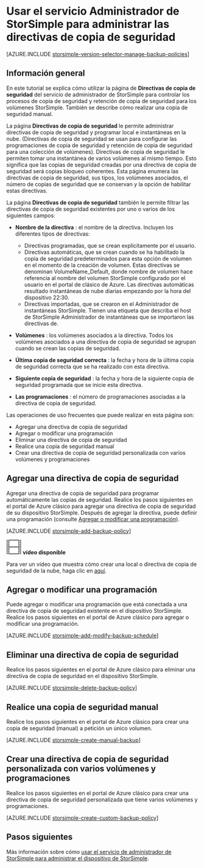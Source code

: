 <properties 
   pageTitle="Administrar las directivas de copia de seguridad StorSimple | Microsoft Azure"
   description="Explica cómo puede usar el servicio Administrador de StorSimple para crear y administrar copias de seguridad manuales, las programaciones de copia de seguridad y retención de copia de seguridad."
   services="storsimple"
   documentationCenter="NA"
   authors="SharS"
   manager="carmonm"
   editor=""/>
<tags 
   ms.service="storsimple"
   ms.devlang="NA"
   ms.topic="article"
   ms.tgt_pltfrm="NA"
   ms.workload="TBD"
   ms.date="05/10/2016"
   ms.author="v-sharos"/>

# <a name="use-the-storsimple-manager-service-to-manage-backup-policies"></a>Usar el servicio Administrador de StorSimple para administrar las directivas de copia de seguridad

[AZURE.INCLUDE [storsimple-version-selector-manage-backup-policies](../../includes/storsimple-version-selector-manage-backup-policies.md)]

## <a name="overview"></a>Información general

En este tutorial se explica cómo utilizar la página de **Directivas de copia de seguridad** del servicio de administrador de StorSimple para controlar los procesos de copia de seguridad y retención de copia de seguridad para los volúmenes StorSimple. También se describe cómo realizar una copia de seguridad manual.

La página **Directivas de copia de seguridad** le permite administrar directivas de copia de seguridad y programar local e instantáneas en la nube. (Directivas de copia de seguridad se usan para configurar las programaciones de copia de seguridad y retención de copia de seguridad para una colección de volúmenes). Directivas de copia de seguridad le permiten tomar una instantánea de varios volúmenes al mismo tiempo. Esto significa que las copias de seguridad creadas por una directiva de copia de seguridad será copias bloqueo coherentes. Esta página enumera las directivas de copia de seguridad, sus tipos, los volúmenes asociados, el número de copias de seguridad que se conservan y la opción de habilitar estas directivas.

La página **Directivas de copia de seguridad** también le permite filtrar las directivas de copia de seguridad existentes por uno o varios de los siguientes campos:

- **Nombre de la directiva** : el nombre de la directiva. Incluyen los diferentes tipos de directivas:

   - Directivas programadas, que se crean explícitamente por el usuario.
   - Directivas automáticas, que se crean cuando se ha habilitado la copia de seguridad predeterminados para esta opción de volumen en el momento de la creación de volumen. Estas directivas se denominan VolumeName_Default, donde nombre de volumen hace referencia al nombre del volumen StorSimple configurado por el usuario en el portal de clásico de Azure. Las directivas automáticas resultado instantáneas de nube diarias empezando por la hora del dispositivo 22:30.
   - Directivas importadas, que se crearon en el Administrador de instantáneas StorSimple. Tienen una etiqueta que describa el host de StorSimple Administrador de instantáneas que se importaron las directivas de.

- **Volúmenes** : los volúmenes asociados a la directiva. Todos los volúmenes asociados a una directiva de copia de seguridad se agrupan cuando se crean las copias de seguridad.

- **Última copia de seguridad correcta** : la fecha y hora de la última copia de seguridad correcta que se ha realizado con esta directiva.

- **Siguiente copia de seguridad** : la fecha y hora de la siguiente copia de seguridad programada que se inicie esta directiva.

- **Las programaciones** : el número de programaciones asociadas a la directiva de copia de seguridad.

Las operaciones de uso frecuentes que puede realizar en esta página son:

- Agregar una directiva de copia de seguridad 
- Agregar o modificar una programación 
- Eliminar una directiva de copia de seguridad 
- Realice una copia de seguridad manual 
- Crear una directiva de copia de seguridad personalizada con varios volúmenes y programaciones 

## <a name="add-a-backup-policy"></a>Agregar una directiva de copia de seguridad

Agregar una directiva de copia de seguridad para programar automáticamente las copias de seguridad. Realice los pasos siguientes en el portal de Azure clásico para agregar una directiva de copia de seguridad de su dispositivo StorSimple. Después de agregar la directiva, puede definir una programación (consulte [Agregar o modificar una programación](#add-or-modify-a-schedule)).

[AZURE.INCLUDE [storsimple-add-backup-policy](../../includes/storsimple-add-backup-policy.md)]

![Vídeo disponible](./media/storsimple-manage-backup-policies/Video_icon.png) **vídeo disponible**

Para ver un vídeo que muestra cómo crear una local o directiva de copia de seguridad de la nube, haga clic en [aquí](https://azure.microsoft.com/documentation/videos/create-storsimple-backup-policies/).


## <a name="add-or-modify-a-schedule"></a>Agregar o modificar una programación

Puede agregar o modificar una programación que está conectada a una directiva de copia de seguridad existente en el dispositivo StorSimple. Realice los pasos siguientes en el portal de Azure clásico para agregar o modificar una programación.

[AZURE.INCLUDE [storsimple-add-modify-backup-schedule](../../includes/storsimple-add-modify-backup-schedule.md)]

## <a name="delete-a-backup-policy"></a>Eliminar una directiva de copia de seguridad

Realice los pasos siguientes en el portal de Azure clásico para eliminar una directiva de copia de seguridad en el dispositivo StorSimple.

[AZURE.INCLUDE [storsimple-delete-backup-policy](../../includes/storsimple-delete-backup-policy.md)]


## <a name="take-a-manual-backup"></a>Realice una copia de seguridad manual

Realice los pasos siguientes en el portal de Azure clásico para crear una copia de seguridad (manual) a petición un único volumen.

[AZURE.INCLUDE [storsimple-create-manual-backup](../../includes/storsimple-create-manual-backup.md)]

## <a name="create-a-custom-backup-policy-with-multiple-volumes-and-schedules"></a>Crear una directiva de copia de seguridad personalizada con varios volúmenes y programaciones

Realice los pasos siguientes en el portal de Azure clásico para crear una directiva de copia de seguridad personalizada que tiene varios volúmenes y programaciones.

[AZURE.INCLUDE [storsimple-create-custom-backup-policy](../../includes/storsimple-create-custom-backup-policy.md)]


## <a name="next-steps"></a>Pasos siguientes

Más información sobre cómo [usar el servicio de administrador de StorSimple para administrar el dispositivo de StorSimple](storsimple-manager-service-administration.md).
